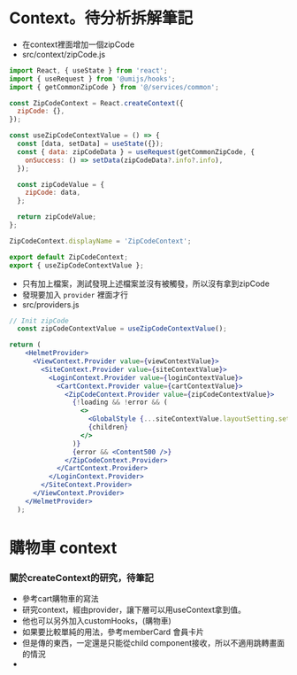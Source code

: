 # Context。待分析拆解筆記

- 在context裡面增加一個zipCode
- src/context/zipCode.js

```jsx
import React, { useState } from 'react';
import { useRequest } from '@umijs/hooks';
import { getCommonZipCode } from '@/services/common';

const ZipCodeContext = React.createContext({
  zipCode: {},
});

const useZipCodeContextValue = () => {
  const [data, setData] = useState({});
  const { data: zipCodeData } = useRequest(getCommonZipCode, {
    onSuccess: () => setData(zipCodeData?.info?.info),
  });

  const zipCodeValue = {
    zipCode: data,
  };

  return zipCodeValue;
};

ZipCodeContext.displayName = 'ZipCodeContext';

export default ZipCodeContext;
export { useZipCodeContextValue };
```

- 只有加上檔案，測試發現上述檔案並沒有被觸發，所以沒有拿到zipCode
- 發現要加入 `provider` 裡面才行
- src/providers.js

```jsx
// Init zipCode
  const zipCodeContextValue = useZipCodeContextValue();

return (
    <HelmetProvider>
      <ViewContext.Provider value={viewContextValue}>
        <SiteContext.Provider value={siteContextValue}>
          <LoginContext.Provider value={loginContextValue}>
            <CartContext.Provider value={cartContextValue}>
              <ZipCodeContext.Provider value={zipCodeContextValue}>
                {!loading && !error && (
                  <>
                    <GlobalStyle {...siteContextValue.layoutSetting.setting} />
                    {children}
                  </>
                )}
                {error && <Content500 />}
              </ZipCodeContext.Provider>
            </CartContext.Provider>
          </LoginContext.Provider>
        </SiteContext.Provider>
      </ViewContext.Provider>
    </HelmetProvider>
  );
```

# 購物車 context

### 關於createContext的研究，待筆記

- 參考cart購物車的寫法
- 研究context，經由provider，讓下層可以用useContext拿到值。
- 他也可以另外加入customHooks，(購物車)
- 如果要比較單純的用法，參考memberCard 會員卡片
- 但是傳的東西，一定還是只能從child component接收，所以不適用跳轉畫面的情況
- 
